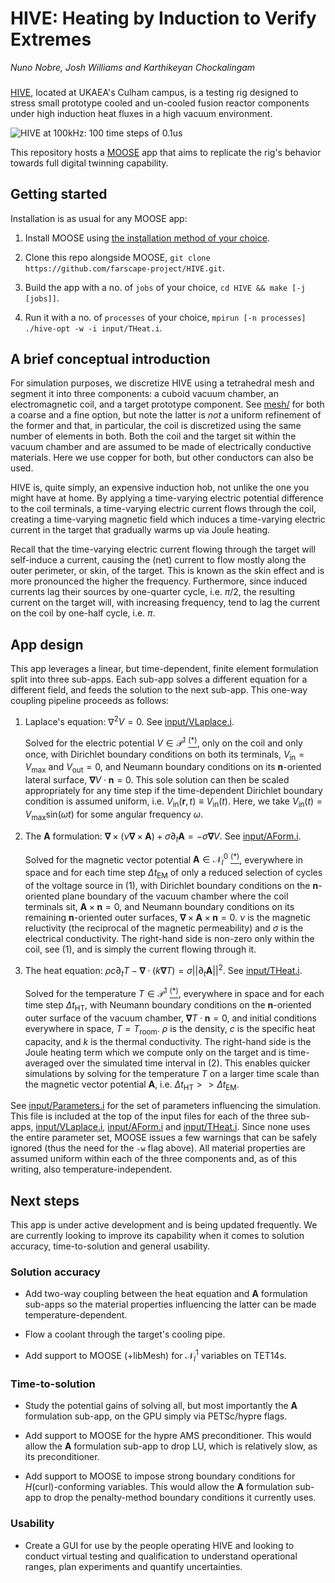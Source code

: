 # HIVE: Heating by Induction to Verify Extremes

_Nuno Nobre, Josh Williams and Karthikeyan Chockalingam_

###

[HIVE](https://ccfe.ukaea.uk/divisions/fusion-technology/hive/), located at
UKAEA's Culham campus, is a testing rig designed to stress small prototype
cooled and un-cooled fusion reactor components under high induction heat fluxes
in a high vacuum environment.

![HIVE at 100kHz: 100 time steps of 0.1us](img/demo.gif)

This repository hosts a [MOOSE](https://mooseframework.org) app that
aims to replicate the rig's behavior towards full digital twinning capability.

## Getting started

Installation is as usual for any MOOSE app:

1) Install MOOSE using
   [the installation method of your choice](https://mooseframework.org/getting_started/installation).

2) Clone this repo alongside MOOSE, 
   `git clone https://github.com/farscape-project/HIVE.git`.

3) Build the app with a no. of `jobs` of your choice,
   `cd HIVE && make [-j [jobs]]`.

4) Run it with a no. of `processes` of your choice,
   `mpirun [-n processes] ./hive-opt -w -i input/THeat.i`.

## A brief conceptual introduction

For simulation purposes, we discretize HIVE using a tetrahedral mesh and
segment it into three components: a cuboid vacuum chamber, an electromagnetic
coil, and a target prototype component.
See [mesh/](mesh/) for both a coarse and a fine option, but note the latter is
_not_ a uniform refinement of the former and that, in particular, the coil is
discretized using the same number of elements in both.
Both the coil and the target sit within the vacuum chamber and are assumed to
be made of electrically conductive materials.
Here we use copper for both, but other conductors can also be used.

HIVE is, quite simply, an expensive induction hob, not unlike the one you might
have at home.
By applying a time-varying electric potential difference to the coil terminals,
a time-varying electric current flows through the coil, creating a time-varying
magnetic field which induces a time-varying electric current in the target
that gradually warms up via Joule heating.

Recall that the time-varying electric current flowing through the target will
self-induce a current, causing the (net) current to flow mostly along the outer perimeter, or skin, of the target. This is known as the skin effect and is more
pronounced the higher the frequency. Furthermore, since induced currents lag
their sources by one-quarter cycle, i.e. $\pi/2$, the resulting current on the
target will, with increasing frequency, tend to lag the current on the coil by
one-half cycle, i.e. $\pi$.

## App design

This app leverages a linear, but time-dependent, finite element formulation
split into three sub-apps. Each sub-app solves a different equation for a
different field, and feeds the solution to the next sub-app. This one-way
coupling pipeline proceeds as follows:

1) Laplace's equation: $∇^2 V = 0$.
   See [input/VLaplace.i](https://github.com/farscape-project/HIVE/blob/main/input/VLaplace.i).

    Solved for the electric potential $V \in \mathcal{P}^1$
    [<sup>(*)</sup>](https://defelement.com/elements/examples/tetrahedron-lagrange-equispaced-1.html),
    only on the coil and only once, with Dirichlet boundary conditions on both
    its terminals, $V_\mathrm{in} = V_\mathrm{max}$ and
    $V_\mathrm{out} = 0$, and Neumann boundary conditions on its
    $\mathbf{n}$-oriented lateral surface, $\mathbf{∇}V \cdot \mathbf{n} = 0$.
    This sole solution can then be scaled appropriately for any time step if
    the time-dependent Dirichlet boundary condition is assumed uniform, i.e.
    $V_\mathrm{in}(\mathbf{r},t) \equiv V_\mathrm{in}(t)$. Here, we take
    $V_\mathrm{in}(t)=V_\mathrm{max}\mathrm{sin}(\omega t)$ for some angular
    frequency $\omega$.

2) The $\mathbf{A}$ formulation: $\mathbf{∇}× \left(ν \mathbf{∇}× \mathbf{A}\right) +σ \partial_t \mathbf{A} = -σ \mathbf{∇}V$.
   See [input/AForm.i](https://github.com/farscape-project/HIVE/blob/main/input/AForm.i).

    Solved for the magnetic vector potential $\mathbf{A} \in \mathcal{N}^0_I$
    [<sup>(*)</sup>](https://defelement.com/elements/examples/tetrahedron-nedelec1-lagrange-1.html),
    everywhere in space and for each time step $\Delta t_\mathrm{EM}$ of only a
    reduced selection of cycles of the voltage source in (1), with Dirichlet
    boundary conditions on the $\mathbf{n}$-oriented plane boundary of the
    vacuum chamber where the coil terminals sit, $\mathbf{A} × \mathbf{n} = 0$,
    and Neumann boundary conditions on its remaining $\mathbf{n}$-oriented
    outer surfaces, $\mathbf{∇} × \mathbf{A} × \mathbf{n} = 0$.
    $ν$ is the magnetic reluctivity (the reciprocal of the magnetic
    permeability) and $σ$ is the electrical conductivity.
    The right-hand side is non-zero only within the coil, see (1), and is
    simply the current flowing through it.

3) The heat equation: $ρc \partial_t T - \mathbf{∇} \cdot (k \mathbf{∇}T) = σ ||\partial_t \mathbf{A}||^2$.
   See [input/THeat.i](https://github.com/farscape-project/HIVE/blob/main/input/THeat.i).

   Solved for the temperature $T \in \mathcal{P}^1$
   [<sup>(*)</sup>](https://defelement.com/elements/examples/tetrahedron-lagrange-equispaced-1.html),
   everywhere in space and for each time step $\Delta t_\mathrm{HT}$, with
   Neumann boundary conditions on the $\mathbf{n}$-oriented outer surface of
   the vacuum chamber, $\mathbf{∇}T \cdot \mathbf{n} = 0$, and initial
   conditions everywhere in space, $T = T_\mathrm{room}$.
   $ρ$ is the density, $c$ is the specific heat capacity, and $k$ is the
   thermal conductivity.
   The right-hand side is the Joule heating term which we compute only on the
   target and is time-averaged over the simulated time interval in (2). This
   enables quicker simulations by solving for the temperature $T$ on a larger
   time scale than the magnetic vector potential $\mathbf{A}$, i.e.
   $\Delta t_\mathrm{HT} >> \Delta t_\mathrm{EM}$.

See [input/Parameters.i](input/Parameters.i) for the set of parameters
influencing the simulation.
This file is included at the top of the input files for each of the three
sub-apps, [input/VLaplace.i](input/VLaplace.i), [input/AForm.i](input/AForm.i)
and [input/THeat.i](input/THeat.i).
Since none uses the entire parameter set, MOOSE issues a few warnings that
can be safely ignored (thus the need for the `-w` flag above).
All material properties are assumed uniform within each of the three components
and, as of this writing, also temperature-independent.

## Next steps

This app is under active development and is being updated frequently.
We are currently looking to improve its capability when it comes to solution
accuracy, time-to-solution and general usability.

### Solution accuracy

* Add two-way coupling between the heat equation and $\mathbf{A}$ formulation
  sub-apps so the material properties influencing the latter can be made
  temperature-dependent.

* Flow a coolant through the target's cooling pipe.

* Add support to MOOSE (+libMesh) for $\mathcal{N}^1_I$ variables on TET14s.

### Time-to-solution

* Study the potential gains of solving all, but most importantly the
  $\mathbf{A}$ formulation sub-app, on the GPU simply via PETSc/hypre flags.

* Add support to MOOSE for the hypre AMS preconditioner. This would allow the
  $\mathbf{A}$ formulation sub-app to drop LU, which is relatively slow, as its
  preconditioner.

* Add support to MOOSE to impose strong boundary conditions for
  $H(\mathrm{curl})$-conforming variables. This would allow the $\mathbf{A}$
  formulation sub-app to drop the penalty-method boundary conditions it
  currently uses.

### Usability

* Create a GUI for use by the people operating HIVE and looking to conduct
  virtual testing and qualification to understand operational ranges, plan
  experiments and quantify uncertainties.
